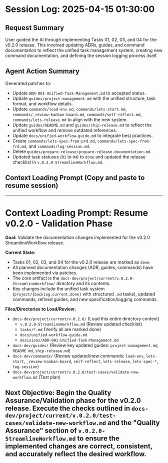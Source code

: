 # Session Log: 2025-04-15 01:30:00

## Request Summary
User guided the AI through implementing Tasks 01, 02, 03, and 04 for the v0.2.0 release. This involved updating ADRs, guides, and command documentation to reflect the unified task management system, creating new command documentation, and defining the session logging process itself.

## Agent Action Summary
Generated patches to:
- Update `ADR-001-Unified-Task-Management.md` to accepted status.
- Update `guides/project-management.md` with the unified structure, task format, and workflow details.
- Update `commands/load-env.md`, `commands/lets-start.md`, `commands/_review-kanban-board.md`, `commands/self-reflect.md`, `commands/lets-release.md` to align with the new system.
- Update `guides/README.md` and `guides/ship-release.md` to reflect the unified workflow and remove outdated references.
- Update `docs/unified-workflow-guide.md` to integrate best practices.
- Create `commands/lets-spec-from-prd.md`, `commands/lets-spec-from-frd.md`, and `commands/log-session.md`.
- Delete `guides/prepare-release/prepare-release-documentation.md`.
- Updated task statuses (`01` to `04`) to `done` and updated the release checklist in `v.0.2.0-StreamlineWorkflow.md`.

## Context Loading Prompt (Copy and paste to resume session)

---
# Context Loading Prompt: Resume v0.2.0 - Validation Phase

**Goal:** Validate the documentation changes implemented for the v0.2.0 StreamlineWorkflow release.

**Current State:**
- Tasks 01, 02, 03, and 04 for the v0.2.0 release are marked as `done`.
- All planned documentation changes (ADR, guides, commands) have been implemented via patches.
- The core artifact is the `docs-dev/project/current/v.0.2.0-StreamlineWorkflow/` directory and its contents.
- Key changes include the unified task system (`project/{backlog,current,done}` with structured `.md` tasks), updated commands, refined guides, and new specification/logging commands.

**Files/Directories to Load/Review:**
- `docs-dev/project/current/v.0.2.0/` (Load this entire directory context)
  - `v.0.2.0-StreamlineWorkflow.md` (Review updated checklist)
  - `tasks/*.md` (Verify all are marked done)
  - `docs/unified-workflow-guide.md`
  - `decisions/ADR-001-Unified-Task-Management.md`
- `docs-dev/guides/` (Review key updated guides: `project-management.md`, `README.md`, `ship-release.md`)
- `docs-dev/commands/` (Review updated/new commands: `load-env`, `lets-start`, `_review-kanban-board`, `self-reflect`, `lets-release`, `lets-spec-*`, `log-session`)
- `docs-dev/project/current/v.0.2.0/test-cases/validate-new-workflow.md` (Test plan)

**Next Objective:** Begin the Quality Assurance/Validation phase for the v0.2.0 release. Execute the checks outlined in `docs-dev/project/current/v.0.2.0/test-cases/validate-new-workflow.md` and the "Quality Assurance" section of `v.0.2.0-StreamlineWorkflow.md` to ensure the implemented changes are correct, consistent, and accurately reflect the desired workflow.
---